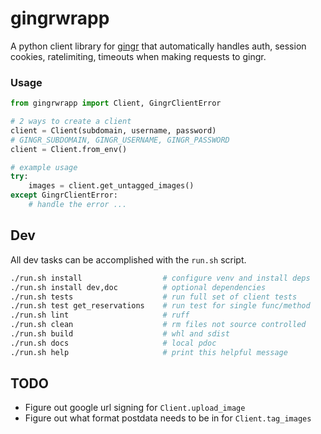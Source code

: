# gingrwrapp

A python client library for [gingr](gingrapp.com) that automatically handles auth,
session cookies, ratelimiting, timeouts when making requests to gingr.

### Usage

```python
from gingrwrapp import Client, GingrClientError

# 2 ways to create a client
client = Client(subdomain, username, password)
# GINGR_SUBDOMAIN, GINGR_USERNAME, GINGR_PASSWORD
client = Client.from_env()

# example usage
try:
    images = client.get_untagged_images()
except GingrClientError:
    # handle the error ...
```

## Dev

All dev tasks can be accomplished with the `run.sh` script.

```sh
./run.sh install                  # configure venv and install deps
./run.sh install dev,doc          # optional dependencies
./run.sh tests                    # run full set of client tests
./run.sh test get_reservations    # run test for single func/method
./run.sh lint                     # ruff
./run.sh clean                    # rm files not source controlled
./run.sh build                    # whl and sdist
./run.sh docs                     # local pdoc
./run.sh help                     # print this helpful message
```

## TODO
- Figure out google url signing for `Client.upload_image`
- Figure out what format postdata needs to be in for `Client.tag_images`
